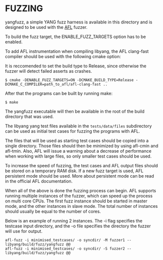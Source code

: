 # FUZZING
yangfuzz, a simple YANG fuzz harness is available in this directory and
is designed to be used with the [AFL](http://lcamtuf.coredump.cx/afl/) fuzzer.

To build the fuzz target, the ENABLE_FUZZ_TARGETS option has to be enabled.

To add AFL instrumentation when compiling libyang, the AFL clang-fast compiler
should be used with the following cmake option:

It is reccomended to set the build type to Release, since otherwise the fuzzer will detect failed asserts as crashes.

```
$ cmake -DENABLE_FUZZ_TARGETS=ON -DCMAKE_BUILD_TYPE=Release -DCMAKE_C_COMPILER=path_to_afl/afl-clang-fast ..
```

After that the programs can be built by running make:
```
$ make
```

The yangfuzz executable will then be available in the root of the build directory that was used.

The libyang yang test files available in the `tests/data/files` subdirectory can be used as initial
test cases for fuzzing the programs with AFL.

The files that will be used as starting test cases should be copied into a single directory. Those files should then be minimized by using afl-cmin and afl-tmin.
Also, AFL will issue a warning about a decrease of performance when working with large files, so only smaller test cases should be used.

To increase the speed of fuzzing, the test cases and AFL output files should be stored on a temporary RAM disk.
If a new fuzz target is used, AFL persistent mode should be used. More about persistent mode can be read in the official AFL documentation.

When all of the above is done the fuzzing process can begin. AFL supports running multiple instances of the fuzzer, which can speed up the
process on multi core CPUs. The first fuzz instance should be started in master mode, and the other instances in slave mode.
The total number of instances should usually be equal to the number of cores.

Below is an example of running 2 instances. The -i flag specifies the testcase input directory, and the -o file specifies the directory the fuzzer will use for output.
```
afl-fuzz -i minimised_testcases/ -o syncdir/ -M fuzzer1 -- libyang/build/fuzz/yangfuzz @@
afl-fuzz -i minimised_testcases/ -o syncdir/ -S fuzzer2 -- libyang/build/fuzz/yangfuzz @@
```
